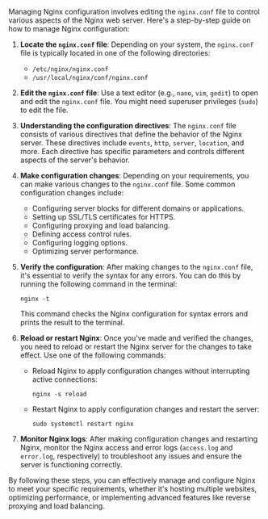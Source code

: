 Managing Nginx configuration involves editing the `nginx.conf` file to control various aspects of the Nginx web server. Here's a step-by-step guide on how to manage Nginx configuration:

1. **Locate the `nginx.conf` file**: Depending on your system, the `nginx.conf` file is typically located in one of the following directories:
   - `/etc/nginx/nginx.conf`
   - `/usr/local/nginx/conf/nginx.conf`

2. **Edit the `nginx.conf` file**: Use a text editor (e.g., `nano`, `vim`, `gedit`) to open and edit the `nginx.conf` file. You might need superuser privileges (`sudo`) to edit the file.

3. **Understanding the configuration directives**: The `nginx.conf` file consists of various directives that define the behavior of the Nginx server. These directives include `events`, `http`, `server`, `location`, and more. Each directive has specific parameters and controls different aspects of the server's behavior.

4. **Make configuration changes**: Depending on your requirements, you can make various changes to the `nginx.conf` file. Some common configuration changes include:
   - Configuring server blocks for different domains or applications.
   - Setting up SSL/TLS certificates for HTTPS.
   - Configuring proxying and load balancing.
   - Defining access control rules.
   - Configuring logging options.
   - Optimizing server performance.

5. **Verify the configuration**: After making changes to the `nginx.conf` file, it's essential to verify the syntax for any errors. You can do this by running the following command in the terminal:
   ```
   nginx -t
   ```
   This command checks the Nginx configuration for syntax errors and prints the result to the terminal.

6. **Reload or restart Nginx**: Once you've made and verified the changes, you need to reload or restart the Nginx server for the changes to take effect. Use one of the following commands:
   - Reload Nginx to apply configuration changes without interrupting active connections:
     ```
     nginx -s reload
     ```
   - Restart Nginx to apply configuration changes and restart the server:
     ```
     sudo systemctl restart nginx
     ```

7. **Monitor Nginx logs**: After making configuration changes and restarting Nginx, monitor the Nginx access and error logs (`access.log` and `error.log`, respectively) to troubleshoot any issues and ensure the server is functioning correctly.

By following these steps, you can effectively manage and configure Nginx to meet your specific requirements, whether it's hosting multiple websites, optimizing performance, or implementing advanced features like reverse proxying and load balancing.